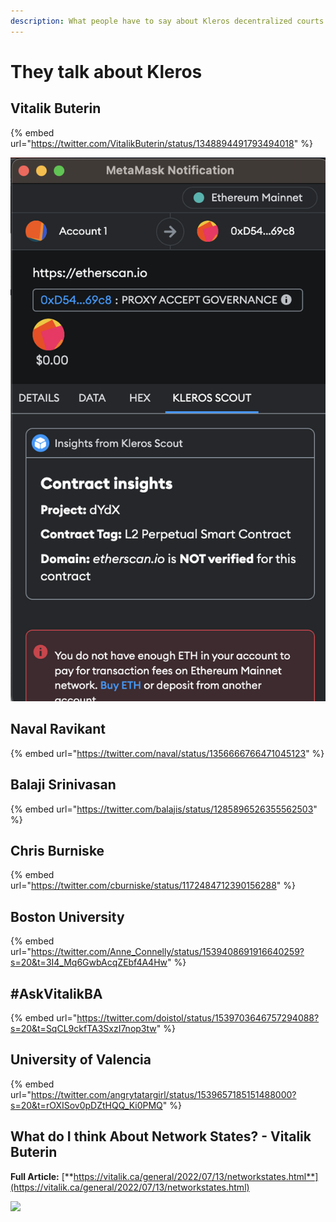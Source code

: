 ```yaml
---
description: What people have to say about Kleros decentralized courts
---
```


# They talk about Kleros

## Vitalik Buterin

{% embed url="https://twitter.com/VitalikButerin/status/1348894491793494018" %}

!["Just Use Kleros"](<.gitbook/assets/image (2).png>)

## Naval Ravikant

{% embed url="https://twitter.com/naval/status/1356666766471045123" %}

## Balaji Srinivasan

{% embed url="https://twitter.com/balajis/status/1285896526355562503" %}

## Chris Burniske

{% embed url="https://twitter.com/cburniske/status/1172484712390156288" %}

## Boston University

{% embed url="https://twitter.com/Anne_Connelly/status/1539408691916640259?s=20&t=3I4_Mq6GwbAcqZEbf4A4Hw" %}

## #AskVitalikBA

{% embed url="https://twitter.com/doistol/status/1539703646757294088?s=20&t=SqCL9ckfTA3SxzI7nop3tw" %}

## University of Valencia

{% embed url="https://twitter.com/angrytatargirl/status/1539657185151488000?s=20&t=rOXISov0pDZtHQQ_Ki0PMQ" %}

## What do I think About Network States? - Vitalik Buterin

**Full Article:** [**https://vitalik.ca/general/2022/07/13/networkstates.html**](https://vitalik.ca/general/2022/07/13/networkstates.html)

![](.gitbook/assets/9673AC3A-3821-4055-BF2A-959F64836708\_4\_5005\_c.jpeg)

